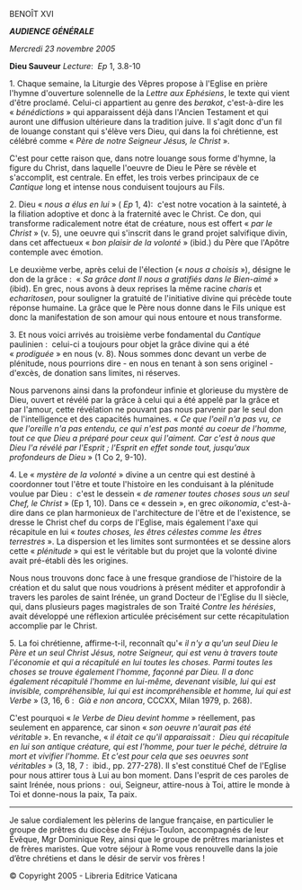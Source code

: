 BENOÎT XVI

***AUDIENCE GÉNÉRALE***

*Mercredi 23 novembre 2005*

**Dieu Sauveur** *Lecture*:  *Ep* 1, 3.8-10

1. Chaque semaine, la Liturgie des Vêpres propose à l'Eglise en prière l'hymne d'ouverture solennelle de la *Lettre aux Ephésiens*, le texte qui vient d'être proclamé. Celui-ci appartient au genre des *berakot*, c'est-à-dire les « *bénédictions* » qui apparaissent déjà dans l'Ancien Testament et qui auront une diffusion ultérieure dans la tradition juive. Il s'agit donc d'un fil de louange constant qui s'élève vers Dieu, qui dans la foi chrétienne, est célébré comme « *Père de notre Seigneur Jésus, le Christ* ».

C'est pour cette raison que, dans notre louange sous forme d'hymne, la figure du Christ, dans laquelle l'oeuvre de Dieu le Père se révèle et s'accomplit, est centrale. En effet, les trois verbes principaux de ce *Cantique* long et intense nous conduisent toujours au Fils.

2. Dieu « *nous a élus en lui* » ( *Ep* 1, 4):  c'est notre vocation à la sainteté, à la filiation adoptive et donc à la fraternité avec le Christ. Ce don, qui transforme radicalement notre état de créature, nous est offert « *par le Christ* » (v. 5), une oeuvre qui s'inscrit dans le grand projet salvifique divin, dans cet affectueux « *bon plaisir de la volonté* » (ibid.) du Père que l'Apôtre contemple avec émotion.

Le deuxième verbe, après celui de l'élection (« *nous a choisis* »), désigne le don de la grâce :  « *Sa grâce dont Il nous a gratifiés dans le Bien-aimé* » (ibid). En grec, nous avons à deux reprises la même racine *charis* et *echaritosen*, pour souligner la gratuité de l'initiative divine qui précède toute réponse humaine. La grâce que le Père nous donne dans le Fils unique est donc la manifestation de son amour qui nous entoure et nous transforme.

3. Et nous voici arrivés au troisième verbe fondamental du *Cantique* paulinien :  celui-ci a toujours pour objet la grâce divine qui a été « *prodiguée* » en nous (v. 8). Nous sommes donc devant un verbe de plénitude, nous pourrions dire - en nous en tenant à son sens originel - d'excès, de donation sans limites, ni réserves.

Nous parvenons ainsi dans la profondeur infinie et glorieuse du mystère de Dieu, ouvert et révélé par la grâce à celui qui a été appelé par la grâce et par l'amour, cette révélation ne pouvant pas nous parvenir par le seul don de l'intelligence et des capacités humaines. « *Ce que l'oeil n'a pas vu, ce que l'oreille n'a pas entendu, ce qui n'est pas monté au coeur de l'homme, tout ce que Dieu a préparé pour ceux qui l'aiment. Car c'est à nous que Dieu l'a révélé par l'Esprit ; l'Esprit en effet sonde tout, jusqu'aux profondeurs de Dieu* » (1 Co 2, 9-10).

4. Le « *mystère de la volonté* » divine a un centre qui est destiné à coordonner tout l'être et toute l'histoire en les conduisant à la plénitude voulue par Dieu :  c'est le dessein « *de ramener toutes choses sous un seul Chef, le Christ* » (Ep 1, 10). Dans ce « dessein », en grec *oikonomia*, c'est-à-dire dans ce plan harmonieux de l'architecture de l'être et de l'existence, se dresse le Christ chef du corps de l'Eglise, mais également l'axe qui récapitule en lui « *toutes choses, les êtres célestes comme les êtres terrestres* ». La dispersion et les limites sont surmontées et se dessine alors cette « *plénitude* » qui est le véritable but du projet que la volonté divine avait pré-établi dès les origines.

Nous nous trouvons donc face à une fresque grandiose de l'histoire de la création et du salut que nous voudrions à présent méditer et approfondir à travers les paroles de saint Irénée, un grand Docteur de l'Eglise du II siècle, qui, dans plusieurs pages magistrales de son Traité *Contre les hérésies*, avait développé une réflexion articulée précisément sur cette récapitulation accomplie par le Christ.

5. La foi chrétienne, affirme-t-il, reconnaît qu'« *il n'y a qu'un seul Dieu le Père et un seul Christ Jésus, notre Seigneur, qui est venu à travers toute l'économie et qui a récapitulé en lui toutes les choses. Parmi toutes les choses se trouve également l'homme, façonné par Dieu. Il a donc également récapitulé l'homme en lui-même, devenant visible, lui qui est invisible, compréhensible, lui qui est incompréhensible et homme, lui qui est Verbe* » (3, 16, 6 :  *Già e non ancora*, CCCXX, Milan 1979, p. 268).

C'est pourquoi « *le Verbe de Dieu devint homme* » réellement, pas seulement en apparence, car sinon « *son oeuvre n'aurait pas été véritable* ». En revanche, « *il était ce qu'il apparaissait :  Dieu qui récapitule en lui son antique créature, qui est l'homme, pour tuer le péché, détruire la mort et vivifier l'homme. Et c'est pour cela que ses oeuvres sont véritables* » (3, 18, 7 :  ibid., pp. 277-278). Il s'est constitué Chef de l'Eglise pour nous attirer tous à Lui au bon moment. Dans l'esprit de ces paroles de saint Irénée, nous prions :  oui, Seigneur, attire-nous à Toi, attire le monde à Toi et donne-nous la paix, Ta paix.

* * *

Je salue cordialement les pèlerins de langue française, en particulier le groupe de prêtres du diocèse de Fréjus-Toulon, accompagnés de leur Évêque, Mgr Dominique Rey, ainsi que le groupe de prêtres marianistes et de frères maristes. Que votre séjour à Rome vous renouvelle dans la joie d’être chrétiens et dans le désir de servir vos frères !

© Copyright 2005 - Libreria Editrice Vaticana